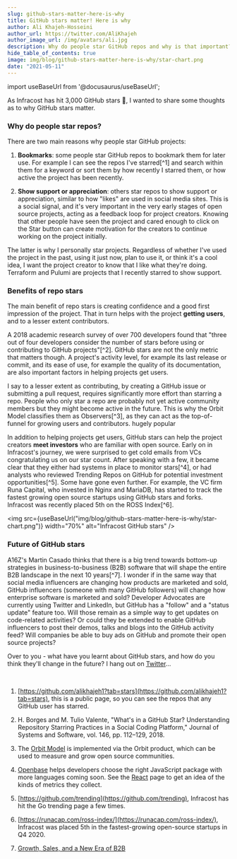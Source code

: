 ```yaml
---
slug: github-stars-matter-here-is-why
title: GitHub stars matter! Here is why
author: Ali Khajeh-Hosseini
author_url: https://twitter.com/AliKhajeh
author_image_url: /img/avatars/ali.jpg
description: Why do people star GitHub repos and why is that important?
hide_table_of_contents: true
image: img/blog/github-stars-matter-here-is-why/star-chart.png
date: "2021-05-11"
---
```


import useBaseUrl from '@docusaurus/useBaseUrl';

As Infracost has hit 3,000 GitHub stars 🎉, I wanted to share some thoughts as to why GitHub stars matter.

### Why do people star repos?

There are two main reasons why people star GitHub projects:

1. **Bookmarks**: some people star GitHub repos to bookmark them for later use. For example I can see the repos I've starred[^1] and search within them for a keyword or sort them by how recently I starred them, or how active the project has been recently.

2. **Show support or appreciation**: others star repos to show support or appreciation, similar to how "likes" are used in social media sites. This is a social signal, and it's very important in the very early stages of open source projects, acting as a feedback loop for project creators. Knowing that other people have seen the project and cared enough to click on the Star button can create motivation for the creators to continue working on the project initially.

The latter is why I personally star projects. Regardless of whether I've used the project in the past, using it just now, plan to use it, or think it's a cool idea, I want the project creator to know that I like what they're doing. Terraform and Pulumi are projects that I recently starred to show support.

### Benefits of repo stars

The main benefit of repo stars is creating confidence and a good first impression of the project. That in turn helps with the project **getting users**, and to a lesser extent contributors.

A 2018 academic research survey of over 700 developers found that "three out of four developers consider the number of stars before using or contributing to GitHub projects"[^2]. GitHub stars are not the only metric that matters though. A project's activity level, for example its last release or commit, and its ease of use, for example the quality of its documentation, are also important factors in helping projects get users.

I say to a lesser extent as contributing, by creating a GitHub issue or submitting a pull request, requires significantly more effort than starring a repo. People who only star a repo are probably not yet active community members but they might become active in the future. This is why the Orbit Model classifies them as Observers[^3], as they can act as the top-of-funnel for growing users and contributors.  hugely popular

In addition to helping projects get users, GitHub stars can help the project creators **meet investors** who are familiar with open source. Early on in Infracost's journey, we were surprised to get cold emails from VCs congratulating us on our star count. After speaking with a few, it became clear that they either had systems in place to monitor stars[^4], or had analysts who reviewed Trending Repos on GitHub for potential investment opportunities[^5]. Some have gone even further. For example, the VC firm Runa Capital, who invested in Nginx and MariaDB, has started to track the fastest growing open source startups using GitHub stars and forks. Infracost was recently placed 5th on the ROSS Index[^6].

<img src={useBaseUrl("img/blog/github-stars-matter-here-is-why/star-chart.png")} width="70%" alt="Infracost GitHub stars" />

### Future of GitHub stars

A16Z's Martin Casado thinks that there is a big trend towards bottom-up strategies in business-to-business (B2B) software that will shape the entire B2B landscape in the next 10 years[^7]. I wonder if in the same way that social media influencers are changing how products are marketed and sold, GitHub influencers (someone with many GitHub followers) will change how enterprise software is marketed and sold? Developer Advocates are currently using Twitter and LinkedIn, but GitHub has a "follow" and a "status update" feature too. Will those remain as a simple way to get updates on code-related activities? Or could they be extended to enable GitHub influencers to post their demos, talks and blogs into the GitHub activity feed? Will companies be able to buy ads on GitHub and promote their open source projects?

Over to you - what have you learnt about GitHub stars, and how do you think they'll change in the future? I hang out on [Twitter](https://twitter.com/AliKhajeh)...

<br/>

1. [https://github.com/alikhajeh1?tab=stars](https://github.com/alikhajeh1?tab=stars), this is a public page, so you can see the repos that any GitHub user has starred.

2. H. Borges and M. Tulio Valente, "What's in a GitHub Star? Understanding Repository Starring Practices in a Social Coding Platform," Journal of Systems and Software, vol. 146, pp. 112–129, 2018.

3. The [Orbit Model](https://github.com/orbit-love/orbit-model) is implemented via the Orbit product, which can be used to measure and grow open source communities.

4. [Openbase](https://openbase.com) helps developers choose the right JavaScript package with more languages coming soon. See the [React](https://openbase.com/js/react) page to get an idea of the kinds of metrics they collect.

5. [https://github.com/trending](https://github.com/trending), Infracost has hit the Go trending page a few times.

6. [https://runacap.com/ross-index/](https://runacap.com/ross-index/), Infracost was placed 5th in the fastest-growing open-source startups in Q4 2020.

7. [Growth, Sales, and a New Era of B2B](https://www.youtube.com/watch?v=fK5YUIS86SY)

